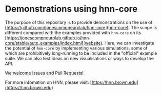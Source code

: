# Demonstrations using hnn-core

The purpose of this repository is to provide demonstrations on the use of
[https://github.com/jonescompneurolab/hnn-core](hnn-core). The scope is
different compared with the examples provided with `hnn-core` on its
[https://jonescompneurolab.github.io/hnn-core/stable/auto_examples/index.html](website).
Here, we can investigate the potential of `hnn-core` by implementing various
simulations, some of which are prohibitively long-running to be included in the
"official" example suite. We can also test ideas on new visualisations or ways
to develop the API.

We welcome Issues and Pull Requests!

For more infomation on HNN, please visit:
[https://hnn.brown.edu](https://hnn.brown.edu)
